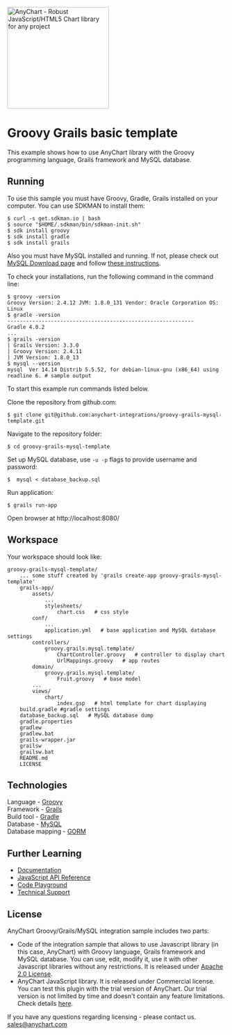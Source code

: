 [<img src="https://cdn.anychart.com/images/logo-transparent-segoe.png?2" width="234px" alt="AnyChart - Robust JavaScript/HTML5 Chart library for any project">](https://www.anychart.com)

Groovy Grails basic template
=========================

This example shows how to use AnyChart library with the Groovy programming language, Grails framework and MySQL database.

## Running

To use this sample you must have Groovy, Gradle, Grails installed on your computer.
You can use SDKMAN to install them:
```
$ curl -s get.sdkman.io | bash
$ source "$HOME/.sdkman/bin/sdkman-init.sh"
$ sdk install groovy
$ sdk install gradle
$ sdk install grails
```
Also you must have MySQL installed and running. If not, please check out [MySQL Download page](https://dev.mysql.com/downloads/installer/) and follow [these instructions]( http://dev.mysql.com/doc/refman/5.7/en/installing.html).

To check your installations, run the following command in the command line:
```
$ groovy -version
Groovy Version: 2.4.12 JVM: 1.8.0_131 Vendor: Oracle Corporation OS: Linux
$ gradle -version
------------------------------------------------------------
Gradle 4.0.2
...
$ grails -version
| Grails Version: 3.3.0
| Groovy Version: 2.4.11
| JVM Version: 1.8.0_13
$ mysql --version
mysql  Ver 14.14 Distrib 5.5.52, for debian-linux-gnu (x86_64) using readline 6. # sample output
```

To start this example run commands listed below.

Clone the repository from github.com:
```
$ git clone git@github.com:anychart-integrations/groovy-grails-mysql-template.git
```

Navigate to the repository folder:
```
$ cd groovy-grails-mysql-template
```

Set up MySQL database, use `-u -p` flags to provide username and password:
```
$  mysql < database_backup.sql
```

Run application:
```
$ grails run-app
```

Open browser at http://localhost:8080/

## Workspace
Your workspace should look like:
```
groovy-grails-mysql-template/
    ... some stuff created by 'grails create-app groovy-grails-mysql-template'
    grails-app/
        assets/
            ...
            stylesheets/
                chart.css   # css style
        conf/
            ...
            application.yml   # base application and MySQL database settings
        controllers/
            groovy.grails.mysql.template/
                ChartController.groovy   # controller to display chart
                UrlMappings.groovy   # app routes
        domain/
            groovy.grails.mysql.template/
                Fruit.groovy   # base model
        ...
        views/
            chart/
                index.gsp   # html template for chart displaying
    build.gradle #gradle settings
    database_backup.sql   # MySQL database dump
    gradle.properties
    gradlew
    gradlew.bat
    grails-wrapper.jar
    grailsw
    grailsw.bat
    README.md
    LICENSE
```

## Technologies
Language - [Groovy](http://groovy-lang.org/)<br />
Framework - [Grails](https://grails.org/)<br />
Build tool - [Gradle](https://gradle.org/)<br />
Database - [MySQL](https://www.mysql.com/)<br />
Database mapping - [GORM](http://gorm.grails.org/latest/)<br />

## Further Learning
* [Documentation](https://docs.anychart.com)
* [JavaScript API Reference](https://api.anychart.com)
* [Code Playground](https://playground.anychart.com)
* [Technical Support](https://www.anychart.com/support)

## License
AnyChart Groovy/Grails/MySQL integration sample includes two parts:
- Code of the integration sample that allows to use Javascript library (in this case, AnyChart) with Groovy language, Grails framework and MySQL database. You can use, edit, modify it, use it with other Javascript libraries without any restrictions. It is released under [Apache 2.0 License](https://github.com/anychart-integrations/groovy-grails-mysql-template/blob/master/LICENSE).
- AnyChart JavaScript library. It is released under Commercial license. You can test this plugin with the trial version of AnyChart. Our trial version is not limited by time and doesn't contain any feature limitations. Check details [here](https://www.anychart.com/buy/).

If you have any questions regarding licensing - please contact us. <sales@anychart.com>
